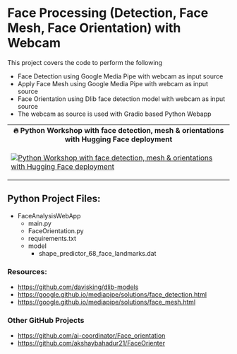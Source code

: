# Face Processing (Detection, Face Mesh, Face Orientation) with Webcam #

This project covers the code to perform the following 
- Face Detection using Google Media Pipe with webcam as input source
- Apply Face Mesh using Google Media Pipe with webcam as input source
- Face Orientation using Dlib face detection model with webcam as input source
- The webcam as source is used with Gradio based Python Webapp

<table class="table table-striped table-bordered table-vcenter">
    <tr>
        <td align="center"><b>🔥&nbsp;Python Workshop with face detection, mesh & orientations with Hugging Face deployment</b></td>
    </tr>
    <tr>
        <td>
            <div>
                
[![Python Workshop with face detection, mesh & orientations with Hugging Face deployment](https://img.youtube.com/vi/qM-Fioak9XM/0.jpg)](https://www.youtube.com/watch?v=qM-Fioak9XM)

  </tr>
</table>

## Python Project Files:

- FaceAnalysisWebApp
  - main.py
  - FaceOrientation.py
  - requirements.txt
  - model
    - shape_predictor_68_face_landmarks.dat


### Resources:
- https://github.com/davisking/dlib-models
- https://google.github.io/mediapipe/solutions/face_detection.html
- https://google.github.io/mediapipe/solutions/face_mesh.html

### Other GitHub Projects
- https://github.com/ai-coordinator/Face_orientation
- https://github.com/akshaybahadur21/FaceOrienter

